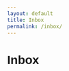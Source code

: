 ```yaml
---
layout: default
title: Inbox
permalink: /inbox/
---
```


<html lang="en">
<head>
    <meta charset="UTF-8">
    <meta name="viewport" content="width=device-width, initial-scale=1.0">
    <title>Email Message Page</title>
    <style>
        body {
            font-family: Arial, sans-serif;
        }
        .message {
            border: 1px solid #ccc;
            padding: 10px;
            margin-bottom: 10px;
        }
        .compose-btn {
            background-color: #002147;
            color: white;
            padding: 10px 20px;
            border: 2px solid black;
            cursor: pointer;
            text-decoration: none;
            display: inline-block;
            margin-bottom: 32px;
            border-color: #91976cff;
        }
    </style>
</head>
<body>
    <h1>Inbox</h1>
    <!--<a href="{{site.baseurl}}/message/"><button class="compose-btn">Compose</button></a>-->
    <div id="inbox-messages"></div>
    <script>
        fetch('http://localhost:8911/api/messages')
            .then(response => response.json())
            .then(data => {
                // Loop through the received data and create HTML elements to display each message
                const messageList = document.getElementById('inbox-messages');
                data.forEach(message => {
                    const listItem = document.createElement('div');
                    listItem.classList.add('message');
                    listItem.innerHTML = `
                        <strong>ID:</strong> ${message.id}<br>
                        <strong>From:</strong> ${message.from}<br>
                        <strong>Subject:</strong> ${message.subject}<br>
                        <p>${message.content}</p>
                    `;
                    messageList.appendChild(listItem);
                });
            })
            .catch(error => {
                console.error('Error fetching data:', error);
            });
    </script>
</body>
</html>

